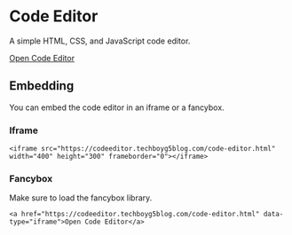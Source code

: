 # Code Editor

A simple HTML, CSS, and JavaScript code editor.

[Open Code Editor](https://codeeditor.techboyg5blog.com/code-editor.html)

## Embedding

You can embed the code editor in an iframe or a fancybox.

### Iframe

    <iframe src="https://codeeditor.techboyg5blog.com/code-editor.html" width="400" height="300" frameborder="0"></iframe>

### Fancybox

Make sure to load the fancybox library.

    <a href="https://codeeditor.techboyg5blog.com/code-editor.html" data-type="iframe">Open Code Editor</a>
